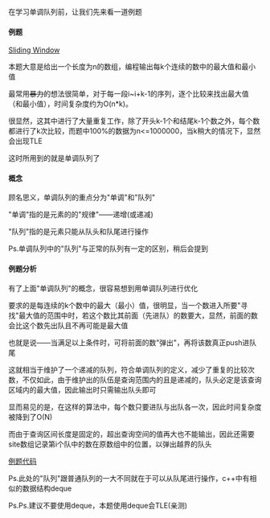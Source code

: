 在学习单调队列前，让我们先来看一道例题

#### 例题

[Sliding Window](http://poj.org/problem?id=2823)

本题大意是给出一个长度为n的数组，编程输出每k个连续的数中的最大值和最小值

最常用~~暴力~~的想法很简单，对于每一段i~i+k-1的序列，逐个比较来找出最大值（和最小值），时间复杂度约为O(n*k)。

很显然，这其中进行了大量重复工作，除了开头k-1个和结尾k-1个数之外，每个数都进行了k次比较，而题中100%的数据为n<=1000000，当k稍大的情况下，显然会出现TLE

这时所用到的就是单调队列了

#### 概念

顾名思义，单调队列的重点分为"单调"和"队列"

"单调"指的是元素的的"规律"——递增(或递减)

"队列"指的是元素只能从队头和队尾进行操作

Ps.单调队列中的"队列"与正常的队列有一定的区别，稍后会提到

#### 例题分析

有了上面"单调队列"的概念，很容易想到用单调队列进行优化

要求的是每连续的k个数中的最大（最小）值，很明显，当一个数进入所要"寻找"最大值的范围中时，若这个数比其前面（先进队）的数要大，显然，前面的数会比这个数先出队且不再可能是最大值

也就是说——当满足以上条件时，可将前面的数"弹出"，再将该数真正push进队尾

这就相当于维护了一个递减的队列，符合单调队列的定义，减少了重复的比较次数，不仅如此，由于维护出的队伍是查询范围内的且是递减的，队头必定是该查询区域内的最大值，因此输出时只需输出队头即可

显而易见的是，在这样的算法中，每个数只要进队与出队各一次，因此时间复杂度被降到了O(N)

而由于查询区间长度是固定的，超出查询空间的值再大也不能输出，因此还需要site数组记录第i个队中的数在原数组中的位置，以弹出越界的队头

[例题代码](https://www.luogu.org/paste/ckqz1cm4)

Ps.此处的"队列"跟普通队列的一大不同就在于可以从队尾进行操作，c++中有相似的数据结构deque

Ps.Ps.建议不要使用deque，本题使用deque会TLE(亲测)

